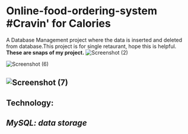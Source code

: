 # Online-food-ordering-system #Cravin' for Calories
A Database Management project where the data is inserted and deleted from database.This project is for single retaurant, hope this is helpful.  
**These are snaps of my project.**
![Screenshot (2)](https://user-images.githubusercontent.com/53393606/86209805-f8148300-bb90-11ea-9115-b2fe0cbccb00.png)

![Screenshot (6)](https://user-images.githubusercontent.com/53393606/86210073-8f79d600-bb91-11ea-9a5c-0be2e8d8471b.png)

![Screenshot (7)](https://user-images.githubusercontent.com/53393606/86209960-4cb7fe00-bb91-11ea-8796-07855f8451ed.png)
---
## Technology:
 *MySQL: data storage*
---
